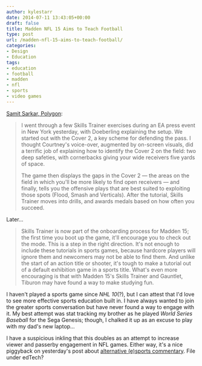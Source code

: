 ```yaml
---
author: kylestarr
date: 2014-07-11 13:43:05+00:00
draft: false
title: Madden NFL 15 Aims to Teach Football
type: post
url: /madden-nfl-15-aims-to-teach-football/
categories:
- Design
- Education
tags:
- education
- football
- madden
- nfl
- sports
- video games
---
```


[Samit Sarkar, Polygon](http://www.polygon.com/2014/7/11/5888425/madden-nfl-15-preview-tutorials-skills-trainer-gauntlet):

> I went through a few Skills Trainer exercises during an EA press event in New York yesterday, with Doeberling explaining the setup. We started out with the Cover 2, a key scheme for defending the pass. I thought Courtney's voice-over, augmented by on-screen visuals, did a terrific job of explaining how to identify the Cover 2 on the field: two deep safeties, with cornerbacks giving your wide receivers five yards of space.
>
> The game then displays the gaps in the Cover 2 — the areas on the field in which you'll be more likely to find open receivers — and finally, tells you the offensive plays that are best suited to exploiting those spots (Flood, Smash and Verticals). After the tutorial, Skills Trainer moves into drills, and awards medals based on how often you succeed.

Later...

> Skills Trainer is now part of the onboarding process for Madden 15; the first time you boot up the game, it'll encourage you to check out the mode. This is a step in the right direction. It's not enough to include these tutorials in sports games, because hardcore players will ignore them and newcomers may not be able to find them. And unlike the start of an action title or shooter, it's tough to make a tutorial out of a default exhibition game in a sports title. What's even more encouraging is that with Madden 15's Skills Trainer and Gauntlet, Tiburon may have found a way to make studying fun.

I haven't played a sports game since _NHL 10_(?), but I can attest that I'd love to see more effective sports education built in. I have always wanted to join the greater sports conversation but have never found a way to engage with it. My best attempt was stat tracking my brother as he played _World Series Baseball_ for the Sega Genesis; though, I chalked it up as an excuse to play with my dad's new laptop…

I have a suspicious inkling that this doubles as an attempt to increase viewer and passerby engagement in NFL games. Either way, it's a nice piggyback on yesterday's post about [alternative (e)sports commentary](/2014/07/10/dota-2-newcomers-broadcasts-at-ti4/). File under edTech?
